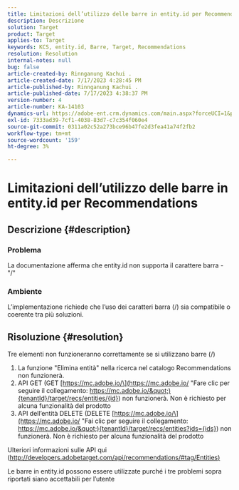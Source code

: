 ```yaml
---
title: Limitazioni dell’utilizzo delle barre in entity.id per Recommendations
description: Descrizione
solution: Target
product: Target
applies-to: Target
keywords: KCS, entity.id, Barre, Target, Recommendations
resolution: Resolution
internal-notes: null
bug: false
article-created-by: Rinnganung Kachui .
article-created-date: 7/17/2023 4:28:45 PM
article-published-by: Rinnganung Kachui .
article-published-date: 7/17/2023 4:38:37 PM
version-number: 4
article-number: KA-14103
dynamics-url: https://adobe-ent.crm.dynamics.com/main.aspx?forceUCI=1&pagetype=entityrecord&etn=knowledgearticle&id=42fde5fd-be24-ee11-9cbd-6045bd0065f9
exl-id: 7333ad39-7cf1-4038-83d7-c7c354f060e4
source-git-commit: 0311a02c52a273bce96b47fe2d3fea41a74f2fb2
workflow-type: tm+mt
source-wordcount: '159'
ht-degree: 3%

---
```


# Limitazioni dell’utilizzo delle barre in entity.id per Recommendations

## Descrizione {#description}




### Problema



La documentazione afferma che entity.id non supporta il carattere barra - &quot;/&quot;



### Ambiente



L’implementazione richiede che l’uso dei caratteri barra (/) sia compatibile o coerente tra più soluzioni.


## Risoluzione {#resolution}


Tre elementi non funzioneranno correttamente se si utilizzano barre (/)

1. La funzione &quot;Elimina entità&quot; nella ricerca nel catalogo Recommendations non funzionerà.
2. API GET (GET [https://mc.adobe.io/\](https://mc.adobe.io/ &quot;Fare clic per seguire il collegamento: https://mc.adobe.io/&quot;){tenantId}/target/recs/entities/{id}) non funzionerà. Non è richiesto per alcuna funzionalità del prodotto
3. API dell’entità DELETE (DELETE [https://mc.adobe.io/\](https://mc.adobe.io/ &quot;Fai clic per seguire il collegamento: https://mc.adobe.io/&quot;){tenantId}/target/recs/entities?ids={ids}) non funzionerà. Non è richiesto per alcuna funzionalità del prodotto


Ulteriori informazioni sulle API qui ([http://developers.adobetarget.com/api/recommendations/#tag/Entities)](http://developers.adobetarget.com/api/recommendations/#tag/Entities%29 "Fare clic per seguire il collegamento: http://developers.adobetarget.com/api/recommendations/#tag/Entities)")

Le barre in entity.id possono essere utilizzate purché i tre problemi sopra riportati siano accettabili per l’utente
